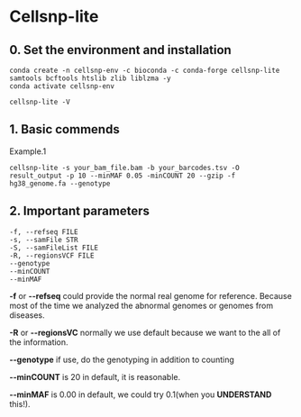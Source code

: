 # Cellsnp-lite

## 0. Set the environment and installation
```shell
conda create -n cellsnp-env -c bioconda -c conda-forge cellsnp-lite samtools bcftools htslib zlib liblzma -y
conda activate cellsnp-env

cellsnp-lite -V
```


## 1. Basic commends

Example.1
```shell
cellsnp-lite -s your_bam_file.bam -b your_barcodes.tsv -O result_output -p 10 --minMAF 0.05 -minCOUNT 20 --gzip -f hg38_genome.fa --genotype
```


## 2. Important parameters
```shell
-f, --refseq FILE
-s, --samFile STR
-S, --samFileList FILE
-R, --regionsVCF FILE
--genotype
--minCOUNT 
--minMAF
```

**-f** or **--refseq** could provide the normal real genome for reference. Because most of the time we analyzed the abnormal genomes or genomes from diseases.

**-R** or **--regionsVC** normally we use default because we want to the all of the information.

**--genotype** if use, do the genotyping in addition to counting

**--minCOUNT** is 20 in default, it is reasonable.

**--minMAF** is 0.00 in default, we could try 0.1(when you **UNDERSTAND** this!).